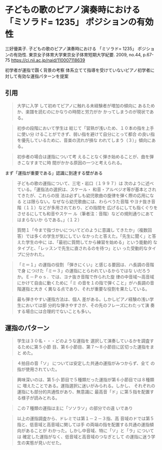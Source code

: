 # 子どもの歌のピアノ演奏時における 「ミソラド= 1235」 ポジションの有効性

三好優美子. 子どもの歌のピアノ演奏時における 「ミソラド= 1235」 ポジションの有効性. 東京女子体育大学東京女子体育短期大学紀要. 2009, no.44, p.67-75
https://ci.nii.ac.jp/naid/110007118639

初学者が運指で躓く背景の考察
体系立てて指導を受けていないピアノ初学者に対して有効な運指パターンを提案

## 引用

> 大学に入学
して初めてピアノに触れる未経験者が増加の傾向に
あるためか、楽譜を読むのにかなりの時間と労力がか
かってしまうのが現状である。

> 初歩の段階において学生は
総じて「習熟が浅いため、１０本の指を上手に使い分
けることができず、弱い指を避けて自分にとって都合
の良い指を優先しているために、音楽の流れが損な
われてしまう（３）」傾向にある。

> 初歩者の場合は運指について考
えることなく弾き始めることが、曲を弾きこなすまでに時
間がかかる原因の一つと考えられる。

まず「運指が重要である」認識に到達する壁がある

> 子どもの歌の運指について、三宅・岩口（１９９７）は
次のように述べている。「運指法の選択は、スケール・
和音・アルペジオ等が基本とされてきたが、これらの技
法は必ずしも幼児歌曲の旋律を弾く際の応用になる
とは限らない。なぜなら幼児歌曲には、わらべうた音階
やヨナ抜き音階（１１）などが多用されており、どの指間を
広げるにしても指くぐりをさせるにしても和音やスケー
ル（筆者注：音階）などの規則通りにあてはまらないか
らである。」（１２）

> 質問１「今まで指づかいについてどのように意識し
てきたか」（複数回答）では多くの学生が気にしてい
なかったと答えた。「先生に聞く」と答えた学生の中に
は、「最初に質問してから練習を始める」という能動的
なタイプと、「レッスンで先生に直されるのを待つ」とい
った受動的なタイプに分かれた。

>  「ミ＝１」の運指の役割
「弾きにくい」と感じる要因は、ハ長調の音階で身
につけた「ミ＝３」の運指にとらわれているからではな
いだろうか。Ｅ－Ｐｏｓ．では、ヨナ抜き音階で作られた旋
律の中音域～高音域にかけて自由に動くために「ミ
の音を１の指で弾くこと」がハ長調の音階運指と大き
く異なる点であり、それが重要な役割を果たしている。

> 最も弾きやすい運指方法は、個人
差がある。しかしピアノ経験の浅い学生においては部
分的な弾きやすさが、その先のフレーズにわたって演
奏する場合には合理的でないことも多い。

## 運指のパターン

> 学生は３０名・・・どのような運指を
選択して演奏しているかを調査するために第５小節
目、第６小節目、第７～８小節目に区切った運指をまと
めた。

> ４拍目の音「ソ」
については安定した共通の運指がみつからず、全て
の指が使用されていた。

> 興味深いのは、第５小
節目で５種類だった運指が第６小節目では８種類に
増えたことである。運指選択に迷いがみられる。しかし、
それぞれの運指にも部分的共通性があり、無意識に
最高音「ド」に第５指を配置する様子が読みとれる。

> この７種類の運指は主に「ソソラソ」の部分での違
いであり

> 以上の運指調査から、ドレミでは第１－２－３指、高
音域のドでは第５指と、低音域と高音域に関しては手
の両端の指を配置する共通の運指傾向があることが
わかった。しかし中音域、特に「ソ」と「ラ」については
確定した運指がなく、低音域と高音域のつなぎとして
の運指に迷う学生の実態が見いだせた。